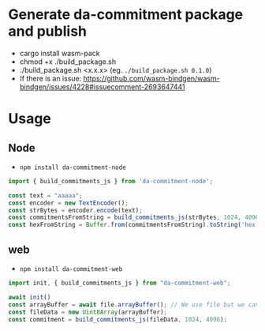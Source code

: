 # Generate da-commitment package and publish

- cargo install wasm-pack
- chmod +x ./build_package.sh
- ./build_package.sh <x.x.x> (eg. `./build_package.sh 0.1.0`)
- If there is an issue: https://github.com/wasm-bindgen/wasm-bindgen/issues/4228#issuecomment-2693647441

# Usage

## Node
- `npm install da-commitment-node`

```js
import { build_commitments_js } from 'da-commitment-node';

const text = "aaaaa";
const encoder = new TextEncoder();
const strBytes = encoder.encode(text);
const commitmentsFromString = build_commitments_js(strBytes, 1024, 4096);
const hexFromString = Buffer.from(commitmentsFromString).toString('hex');
```

## web
- `npm install da-commitment-web`

```js
import init, { build_commitments_js } from "da-commitment-web";

await init()
const arrayBuffer = await file.arrayBuffer(); // We use file but we can do the same as above for text
const fileData = new Uint8Array(arrayBuffer);
const commitment = build_commitments_js(fileData, 1024, 4096);
```